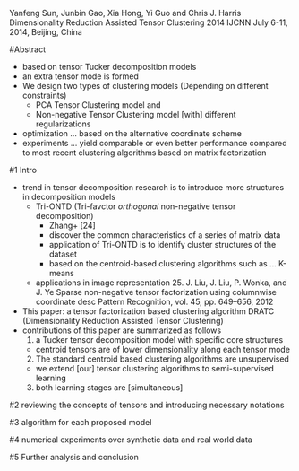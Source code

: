 Yanfeng Sun, Junbin Gao, Xia Hong, Yi Guo and Chris J. Harris
Dimensionality Reduction Assisted Tensor Clustering
2014 IJCNN July 6-11, 2014, Beijing, China

#Abstract

* based on tensor Tucker decomposition models
* an extra tensor mode is formed
* We design two types of clustering models (Depending on different constraints)
  * PCA Tensor Clustering model and
  * Non-negative Tensor Clustering model [with] different regularizations
* optimization ... based on the alternative coordinate scheme
* experiments ... yield comparable or even better performance
  compared to most recent clustering algorithms based on matrix factorization

#1 Intro

* trend in tensor decomposition research is to introduce more structures in
  decomposition models
  * Tri-ONTD (Tri-favctor _orthogonal_ non-negative tensor decomposition)
    * Zhang+ [24]
    * discover the common characteristics of a series of matrix data
    * application of Tri-ONTD is to identify cluster structures of the dataset
    * based on the centroid-based clustering algorithms such as ...  K-means
  * applications in image representation
    25. J. Liu, J. Liu, P. Wonka, and J. Ye
      Sparse non-negative tensor factorization using columnwise coordinate desc
      Pattern Recognition, vol. 45, pp. 649–656, 2012
* This paper: a tensor factorization based clustering algorithm DRATC
  (Dimensionality Reduction Assisted Tensor Clustering)
* contributions of this paper are summarized as follows
  1. a Tucker tensor decomposition model with specific core structures
    * centroid tensors are of lower dimensionality along each tensor mode
  2. The standard centroid based clustering algorithms are unsupervised
    * we extend [our] tensor clustering algorithms to semi-supervised learning
  3. both learning stages are [simultaneous]

#2 reviewing the concepts of tensors and introducing necessary notations

#3 algorithm for each proposed model

#4 numerical experiments over synthetic data and real world data

#5 Further analysis and conclusion
